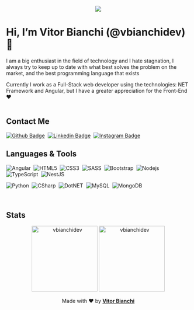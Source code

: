 <p align="center">
  <img 
    src="https://capsule-render.vercel.app/api?type=cylinder&color=101a3a&fontColor=a2ea06&text=Vitor%20Bianchi&height=150&fontSize=60&desc=@vbianchidev&descAlignY=78&descAlign=63">
</p>

# Hi, I’m Vitor Bianchi (@vbianchidev) 👾

I am a big enthusiast in the field of technology and I hate stagnation, I always try to keep up to date with what best solves the problem on the market, and the best programming language that exists<br/>

Currently I work as a Full-Stack web developer using the technologies: NET Framework and Angular, but I have a greater appreciation for the Front-End ❤<br/><br/>

## Contact Me  <br/>
[![Github Badge](https://img.shields.io/badge/-Github-101a3a?style=for-the-badge&logo=Github&logoColor=a2ea06)](https://github.com/vbianchidev/)&nbsp;
[![Linkedin Badge](https://img.shields.io/badge/-LinkedIn-101a3a?style=for-the-badge&logo=Linkedin&logoColor=a2ea06&link=https://www.linkedin.com/in/vitor-bianchi-0a10ba205/)](https://www.linkedin.com/in/vbianchidev/)&nbsp;
[![Instagram Badge](https://img.shields.io/badge/-Instagram-101a3a?style=for-the-badge&logo=Instagram&logoColor=a2ea06)](https://github.com/vbianchidev/)<br/>

## Languages & Tools <br/>

![Angular](https://img.shields.io/badge/Angular-101a3a?style=for-the-badge&logo=Angular&logoColor=a2ea06)&nbsp;
![HTML5](https://img.shields.io/badge/HTML5-101a3a?style=for-the-badge&logo=html5&logoColor=a2ea06)&nbsp;
![CSS3](https://img.shields.io/badge/CSS3-101a3a?style=for-the-badge&logo=css3&logoColor=a2ea06)&nbsp;
![SASS](https://img.shields.io/badge/SASS-101a3a?style=for-the-badge&logo=sass&logoColor=a2ea06)&nbsp;
![Bootstrap](https://img.shields.io/badge/Bootstrap-101a3a?style=for-the-badge&logo=bootstrap&logoColor=a2ea06)&nbsp;
![Nodejs](https://img.shields.io/badge/NodeJS-101a3a?style=for-the-badge&logo=node.js&logoColor=a2ea06)&nbsp;
![TypeScript](https://img.shields.io/badge/TypeScript-101a3a?style=for-the-badge&logo=typescript&logoColor=a2ea06)&nbsp;
![NestJS](https://img.shields.io/badge/NestJS-101a3a?style=for-the-badge&logo=NestJS&logoColor=a2ea06)&nbsp;

![Python](https://img.shields.io/badge/Python-101a3a?style=for-the-badge&logo=python&logoColor=a2ea06)&nbsp;
![CSharp](https://img.shields.io/badge/C%23-101a3a?style=for-the-badge&logo=c-sharp&logoColor=a2ea06)&nbsp;
![DotNET](https://img.shields.io/badge/-.NET-101a3a?style=for-the-badge&logo=.Net&logoColor=a2ea06)&nbsp;
![MySQL](https://img.shields.io/badge/-MySQL-101a3a?style=for-the-badge&logo=mysql&logoColor=a2ea06)&nbsp;
![MongoDB](https://img.shields.io/badge/-MongoDB-101a3a?style=for-the-badge&logo=mongodb&logoColor=a2ea06)&nbsp;

<br/>

## Stats

<p align="center">
  <img
    height="180em"
    src="https://github-readme-stats.vercel.app/api/top-langs?username=vbianchidev&show_icons=true&locale=pt-BR&layout=compact&title_color=09f5d9&text_color=a2ea06&hide_border=true&bg_color=101a3a&icon_color=101a3a" 
    alt="vbianchidev"/>
  <img 
    height="180em"
    src="https://github-readme-stats.vercel.app/api?username=vbianchidev&show_icons=true&locale=pt-BR&title_color=09f5d9&text_color=a2ea06&hide_border=true&bg_color=101a3a&icon_color=09f5d9" 
    alt="vbianchidev"/>
</p>

<p align="center">
  Made with ❤ by <b><a href="https://github.com/vbianchidev/" target="_blank">Vitor Bianchi</a></b>
</p>
